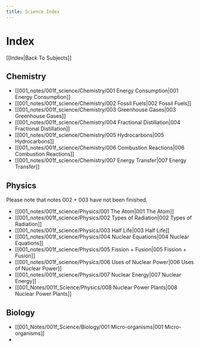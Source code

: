 ```yaml
---
title: Science Index
---
```

# Index
[[Index|Back To Subjects]]

## Chemistry

- [[001_notes/001f_science/Chemistry/001 Energy Consumption|001 Energy Consumption]]
- [[001_notes/001f_science/Chemistry/002 Fossil Fuels|002 Fossil Fuels]]
- [[001_notes/001f_science/Chemistry/003 Greenhouse Gases|003 Greenhouse Gases]]
- [[001_notes/001f_science/Chemistry/004 Fractional Distillation|004 Fractional Distillation]]
- [[001_notes/001f_science/Chemistry/005 Hydrocarbons|005 Hydrocarbons]]
- [[001_notes/001f_science/Chemistry/006 Combustion Reactions|006 Combustion Reactions]]
- [[001_notes/001f_science/Chemistry/007 Energy Transfer|007 Energy Transfer]]


## Physics
Please note that notes 002 + 003 have not been finished.
- [[001_notes/001f_science/Physics/001 The Atom|001 The Atom]]
- [[001_notes/001f_science/Physics/002 Types of Radiation|002 Types of Radiation]]
- [[001_notes/001f_science/Physics/003 Half Life|003 Half Life]]
- [[001_notes/001f_science/Physics/004 Nuclear Equations|004 Nuclear Equations]]
- [[001_notes/001f_science/Physics/005 Fission + Fusion|005 Fission + Fusion]]
- [[001_notes/001f_science/Physics/006 Uses of Nuclear Power|006 Uses of Nuclear Power]]
- [[001_notes/001f_science/Physics/007 Nuclear Energy|007 Nuclear Energy]]
- [[001_Notes/001f_Science/Physics/008 Nuclear Power Plants|008 Nuclear Power Plants]]

## Biology
- [[001_Notes/001f_Science/Biology/001 Micro-organisms|001 Micro-organisms]]
- 


